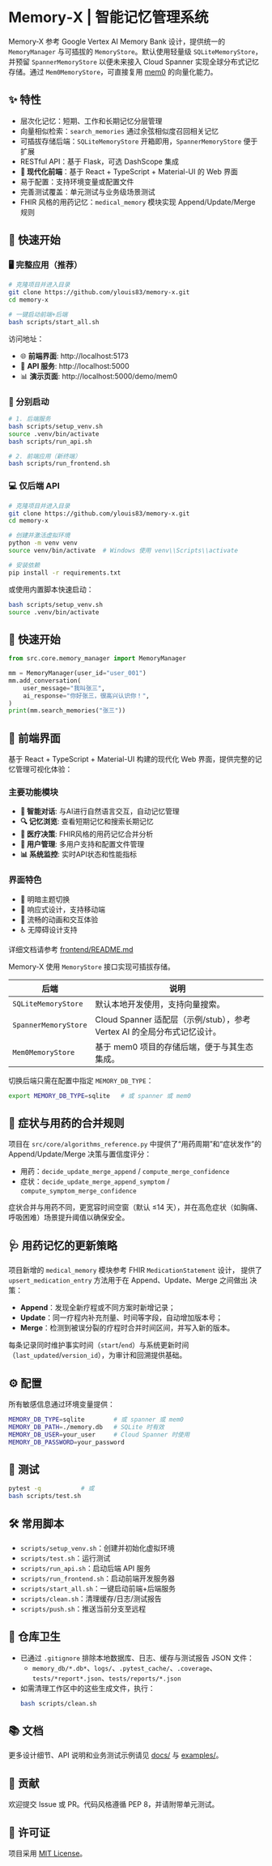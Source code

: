 # Memory‑X | 智能记忆管理系统

Memory‑X 参考 Google Vertex AI Memory Bank 设计，提供统一的 `MemoryManager` 与可插拔的 `MemoryStore`。默认使用轻量级 `SQLiteMemoryStore`，并预留 `SpannerMemoryStore` 以便未来接入 Cloud Spanner 实现全球分布式记忆存储。通过 `Mem0MemoryStore`，可直接复用 [mem0](https://github.com/mem0ai/mem0) 的向量化能力。

## ✨ 特性
- 层次化记忆：短期、工作和长期记忆分层管理
- 向量相似检索：`search_memories` 通过余弦相似度召回相关记忆
- 可插拔存储后端：`SQLiteMemoryStore` 开箱即用，`SpannerMemoryStore` 便于扩展
- RESTful API：基于 Flask，可选 DashScope 集成
- **🎨 现代化前端**：基于 React + TypeScript + Material-UI 的 Web 界面
- 易于配置：支持环境变量或配置文件
- 完善测试覆盖：单元测试与业务级场景测试
- FHIR 风格的用药记忆：`medical_memory` 模块实现 Append/Update/Merge 规则

## 🚀 快速开始

### 🖥️ 完整应用（推荐）
```bash
# 克隆项目并进入目录
git clone https://github.com/ylouis83/memory-x.git
cd memory-x

# 一键启动前端+后端
bash scripts/start_all.sh
```

访问地址：
- 🌐 **前端界面**: http://localhost:5173
- 🔌 **API 服务**: http://localhost:5000
- 📊 **演示页面**: http://localhost:5000/demo/mem0

### 🔧 分别启动
```bash
# 1. 后端服务
bash scripts/setup_venv.sh
source .venv/bin/activate
bash scripts/run_api.sh

# 2. 前端应用（新终端）
bash scripts/run_frontend.sh
```

### 💻 仅后端 API
```bash
# 克隆项目并进入目录
git clone https://github.com/ylouis83/memory-x.git
cd memory-x

# 创建并激活虚拟环境
python -m venv venv
source venv/bin/activate  # Windows 使用 venv\\Scripts\\activate

# 安装依赖
pip install -r requirements.txt
```

或使用内置脚本快速启动：
```bash
bash scripts/setup_venv.sh
source .venv/bin/activate
```

## 🚀 快速开始
```python
from src.core.memory_manager import MemoryManager

mm = MemoryManager(user_id="user_001")
mm.add_conversation(
    user_message="我叫张三",
    ai_response="你好张三，很高兴认识你！",
)
print(mm.search_memories("张三"))
```

## 🎨 前端界面

基于 React + TypeScript + Material-UI 构建的现代化 Web 界面，提供完整的记忆管理可视化体验：

### 主要功能模块
- **🧠 智能对话**: 与AI进行自然语言交互，自动记忆管理
- **🔍 记忆浏览**: 查看短期记忆和搜索长期记忆  
- **🏥 医疗决策**: FHIR风格的用药记忆合并分析
- **👤 用户管理**: 多用户支持和配置文件管理
- **📊 系统监控**: 实时API状态和性能指标

### 界面特色
- 🌙 明暗主题切换
- 📱 响应式设计，支持移动端
- 🚀 流畅的动画和交互体验
- ♿ 无障碍设计支持

详细文档请参考 [frontend/README.md](frontend/README.md)

Memory-X 使用 `MemoryStore` 接口实现可插拔存储。

| 后端 | 说明 |
| --- | --- |
| `SQLiteMemoryStore` | 默认本地开发使用，支持向量搜索。 |
| `SpannerMemoryStore` | Cloud Spanner 适配层（示例/stub），参考 Vertex AI 的全局分布式记忆设计。 |
| `Mem0MemoryStore` | 基于 mem0 项目的存储后端，便于与其生态集成。 |

切换后端只需在配置中指定 `MEMORY_DB_TYPE`：
```bash
export MEMORY_DB_TYPE=sqlite   # 或 spanner 或 mem0
```

## 🧭 症状与用药的合并规则

项目在 `src/core/algorithms_reference.py` 中提供了“用药周期”和“症状发作”的 Append/Update/Merge 决策与置信度评分：

- 用药：`decide_update_merge_append` / `compute_merge_confidence`
- 症状：`decide_update_merge_append_symptom` / `compute_symptom_merge_confidence`

症状合并与用药不同，更宽容时间空窗（默认 ≤14 天），并在高危症状（如胸痛、呼吸困难）场景提升阈值以确保安全。

## 🩺 用药记忆的更新策略

项目新增的 `medical_memory` 模块参考 FHIR `MedicationStatement` 设计，
提供了 ``upsert_medication_entry`` 方法用于在 Append、Update、Merge 之间做出
决策：

- **Append**：发现全新疗程或不同方案时新增记录；
- **Update**：同一疗程内补充剂量、时间等字段，自动增加版本号；
- **Merge**：检测到被误分裂的疗程时合并时间区间，并写入新的版本。

每条记录同时维护事实时间（`start`/`end`）与系统更新时间
（`last_updated`/`version_id`），为审计和回溯提供基础。

## ⚙️ 配置
所有敏感信息通过环境变量提供：
```bash
MEMORY_DB_TYPE=sqlite        # 或 spanner 或 mem0
MEMORY_DB_PATH=./memory.db   # SQLite 时有效
MEMORY_DB_USER=your_user     # Cloud Spanner 时使用
MEMORY_DB_PASSWORD=your_password
```

## 🧪 测试
```bash
pytest -q           # 或
bash scripts/test.sh
```

## 🛠️ 常用脚本

- `scripts/setup_venv.sh`：创建并初始化虚拟环境
- `scripts/test.sh`：运行测试
- `scripts/run_api.sh`：启动后端 API 服务
- `scripts/run_frontend.sh`：启动前端开发服务器
- `scripts/start_all.sh`：一键启动前端+后端服务
- `scripts/clean.sh`：清理缓存/日志/测试报告
- `scripts/push.sh`：推送当前分支至远程

## 🧹 仓库卫生

- 已通过 `.gitignore` 排除本地数据库、日志、缓存与测试报告 JSON 文件：
  - `memory_db/*.db*`、`logs/`、`.pytest_cache/`、`.coverage`、`tests/*report*.json`、`tests/reports/*.json`
- 如需清理工作区中的这些生成文件，执行：
  ```bash
  bash scripts/clean.sh
  ```

## 📚 文档
更多设计细节、API 说明和业务测试示例请见 [docs/](docs) 与 [examples/](examples)。

## 🤝 贡献
欢迎提交 Issue 或 PR。代码风格遵循 PEP 8，并请附带单元测试。

## 📄 许可证
项目采用 [MIT License](LICENSE)。
